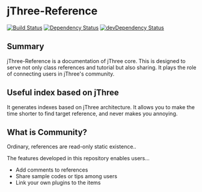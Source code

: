 # jThree-Reference

[![Build Status](https://travis-ci.org/jThreeJS/jThree-Reference.svg?branch=develop)](https://travis-ci.org/jThreeJS/jThree-Reference)
[![Dependency Status](https://david-dm.org/jThreeJS/jThree-Reference.svg)](https://david-dm.org/jThreeJS/jThree-Reference)
[![devDependency Status](https://david-dm.org/jThreeJS/jThree-Reference/dev-status.svg)](https://david-dm.org/jThreeJS/jThree-Reference#info=devDependencies)

## Summary

jThree-Reference is a documentation of jThree core. This is designed to serve not only class references and tutorial but also sharing. It plays the role of connecting users in jThree's community.

## Useful index based on jThree

It generates indexes based on jThree architecture. It allows you to make the time shorter to find target reference, and never makes you annoying.

## What is Community?

Ordinary, references are read-only static existence..

The features developed in this repository enables users...

* Add comments to references
* Share sample codes or tips among users
* Link your own plugins to the items
